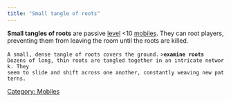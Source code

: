 ```yaml
---
title: "Small tangle of roots"
---
```


**Small tangles of roots** are passive [level](level "wikilink") \<10
[mobiles](mobile "wikilink"). They can root players, preventing them
from leaving the room until the roots are killed.

`A small, dense tangle of roots covers the ground.`
`>`**`examine roots`**
`Dozens of long, thin roots are tangled together in an intricate network. They`
`seem to slide and shift across one another, constantly weaving new patterns.`

[Category: Mobiles](Category:_Mobiles "wikilink")
